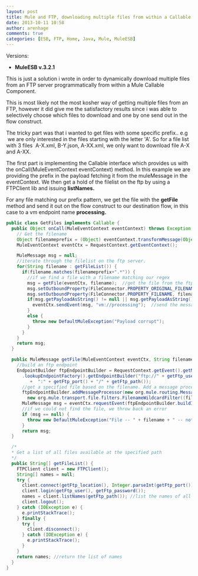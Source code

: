 ```yaml
---
layout: post
title: Mule and FTP, downloading multiple files from within a Callable component
date: 2013-10-11 10:58
author: arenhage
comments: true
categories: [ESB, FTP, Home, Java, Mule, MuleESB]
---
```

Versions:
<ul>
	<li><strong>MuleESB v.3.2.1</strong></li>
</ul>
This is just a solution i wrote in order to dynamically download multiple files from an FTP server programmatically from within a Mule Callable Component.

This is most likely not the most kosher way of getting multiple files from an FTP, however it did give me the satisfactory results since i was able to selectively choose which files to download and one by one send out in the flow construct.

<!--more-->

The tricky part was that i wanted to get files with some specific prefix.. e.g  we are only interested in the files starting with the letter 'A'. So for a file list with 3 files  A-X.xml, B-Y.json, A-XX.xml, we only want to download file A-X and A-XX.

The first part is implementing the Callable interface which provides us with the onCall(MuleEventContext eventContext) method. In this example we are providing the prefix in the payload fetching it from the muleMessage in the eventContext. We then get a hold of the filelist on the ftp by using a FTPClient lib and issuing <strong>listNames.</strong>

For any file matching our prefix pattern, we get the file with the <strong>getFile </strong>method and send it out on the flow construct to our destination flow, in this case to a vm endpoint name <strong>processing.</strong>

```java
public class GetFiles implements Callable {
  public Object onCall(MuleEventContext eventContext) throws Exception {
    // Get the filename
    Object filenameprefix = (Object) eventContext.transformMessage(Object.class);
    MuleEventContext eventCtx = RequestContext.getEventContext();

    MuleMessage msg = null;
    //iterate through the filelist on the ftp server.
    for(String filename : getFileList()) {
      if(filename.matches(filenameprefix+".*")) {
        //if we find a file with a filename matching our regex
        msg = getFile(eventCtx, filename);  //get the file from the ftp
        msg.setOutboundProperty(FileConnector.PROPERTY_ORIGINAL_FILENAME, filename);
        msg.setOutboundProperty(FileConnector.PROPERTY_FILENAME, filename);
        if(msg.getPayloadAsString() != null || msg.getPayloadAsString() != "") {
          eventCtx.sendEvent(msg, "vm://processing");  //send the message to the destination endpoint
        }
        else {
          throw new DefaultMuleException("Payload corrupt");
        }
      }
    }
    return msg;
  }

  public MuleMessage getFile(MuleEventContext eventCtx, String filename) throws MuleException {
    //build an ftp endpoint
    EndpointBuilder ftpEndpointBuilder = RequestContext.getEvent().getMuleContext().getRegistry()
      .lookupEndpointFactory().getEndpointBuilder("ftp://" + getFtp_user() + ":" + getFtp_password() + "@" + getFtp_location()
         + 	":" + getFtp_port() + "/" + getFtp_path());
      //get a specified file based on the filename. Add a message processor to the ftpEndpointBuilder with a FileNameWildcardFilter.
      ftpEndpointBuilder.addMessageProcessor(new org.mule.routing.MessageFilter(
        new org.mule.transport.file.filters.FilenameWildcardFilter((filename))));
      MuleMessage msg = eventCtx.requestEvent(ftpEndpointBuilder.buildInboundEndpoint(), timeout); //fetch the file
      //if we could not find the file, we throw back an error
      if (msg == null) {
        throw new DefaultMuleException("File -- " + filename + " -- not found");
      }
      return msg;
  }

  /*
  * Get a list of all files available at the specified path
  */
  public String[] getFileList() {
    FTPClient client = new FTPClient();
    String[] names = null;
    try {
      client.connect(getFtp_location(), Integer.parseInt(getFtp_port()));
      client.login(getFtp_user(), getFtp_password());
      names = client.listNames(getFtp_path()); //list the names of all files on the ftp.
      client.logout();
    } catch (IOException e) {
      e.printStackTrace();
    } finally {
      try {
        client.disconnect();
      } catch (IOException e) {
        e.printStackTrace();
      }
    }
    return names; //return the list of names
  }
}
```
